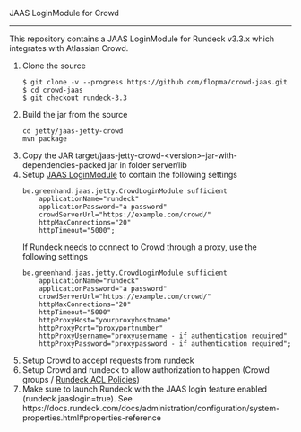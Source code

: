JAAS LoginModule for Crowd

---

This repository contains a JAAS LoginModule for Rundeck v3.3.x which integrates with Atlassian Crowd.

<ol>
<li>Clone the source

<pre><code>$ git clone -v --progress https://github.com/flopma/crowd-jaas.git
$ cd crowd-jaas
$ git checkout rundeck-3.3</code></pre>

</li>
<li>Build the jar from the source
<pre><code>cd jetty/jaas-jetty-crowd
mvn package
</code></pre>
</li>
<li>Copy the JAR target/jaas-jetty-crowd-&lt;version&gt;-jar-with-dependencies-packed.jar in folder server/lib</li>
<li>Setup <a href="https://docs.rundeck.com/docs/administration/security/authentication.html#jetty-and-jaas-authentication">JAAS LoginModule</a> to contain the following settings
<pre><code>be.greenhand.jaas.jetty.CrowdLoginModule sufficient
	applicationName="rundeck"
	applicationPassword="a password"
	crowdServerUrl="https://example.com/crowd/"
	httpMaxConnections="20"
	httpTimeout="5000";
</code></pre>

If Rundeck needs to connect to Crowd through a proxy, use the following settings

<pre><code>be.greenhand.jaas.jetty.CrowdLoginModule sufficient
	applicationName="rundeck"
	applicationPassword="a password"
	crowdServerUrl="https://example.com/crowd/"
	httpMaxConnections="20"
	httpTimeout="5000"
	httpProxyHost="yourproxyhostname"
	httpProxyPort="proxyportnumber"
	httpProxyUsername="proxyusername - if authentication required"
	httpProxyPassword="proxypassword - if authentication required";
</code></pre>
</li>
<li>Setup Crowd to accept requests from rundeck</li>
<li>Setup Crowd and rundeck to allow authorization to happen (Crowd groups / <a href="https://docs.rundeck.com/docs/administration/security/authorization.html#access-control-policy-2">Rundeck ACL Policies</a>)</li>
<li>Make sure to launch Rundeck with the JAAS login feature enabled (rundeck.jaaslogin=true). See https://docs.rundeck.com/docs/administration/configuration/system-properties.html#properties-reference</li>
</ol>
